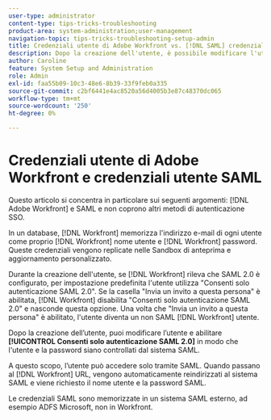```yaml
---
user-type: administrator
content-type: tips-tricks-troubleshooting
product-area: system-administration;user-management
navigation-topic: tips-tricks-troubleshooting-setup-admin
title: Credenziali utente di Adobe Workfront vs. [!DNL SAML] credenziali utente
description: Dopo la creazione dell'utente, è possibile modificare l'utente e abilitare "Consenti solo autenticazione SAML 2.0" in modo che l'utente e la password siano controllati dal sistema SAML. Con questa opzione abilitata, l’utente può accedere solo tramite SAML. Quando passano al [!DNL Workfront] URL, vengono automaticamente reindirizzati al sistema SAML e viene richiesto il nome utente e la password SAML.
author: Caroline
feature: System Setup and Administration
role: Admin
exl-id: faa55b09-10c3-48e6-8b39-33f9feb0a335
source-git-commit: c2bf6441e4ac8520a56d4005b3e87c48370dc065
workflow-type: tm+mt
source-wordcount: '250'
ht-degree: 0%

---
```


# Credenziali utente di Adobe Workfront e credenziali utente SAML

Questo articolo si concentra in particolare sui seguenti argomenti: [!DNL Adobe Workfront] e SAML e non coprono altri metodi di autenticazione SSO.

In un database, [!DNL Workfront] memorizza l&#39;indirizzo e-mail di ogni utente come proprio [!DNL Workfront] nome utente e [!DNL Workfront] password. Queste credenziali vengono replicate nelle Sandbox di anteprima e aggiornamento personalizzato.

Durante la creazione dell&#39;utente, se [!DNL Workfront] rileva che SAML 2.0 è configurato, per impostazione predefinita l&#39;utente utilizza &quot;Consenti solo autenticazione SAML 2.0&quot;. Se la casella &quot;Invia un invito a questa persona&quot; è abilitata, [!DNL Workfront] disabilita &quot;Consenti solo autenticazione SAML 2.0&quot; e nasconde questa opzione. Una volta che &quot;Invia un invito a questa persona&quot; è abilitato, l&#39;utente diventa un non SAML [!DNL Workfront] utente.

Dopo la creazione dell’utente, puoi modificare l’utente e abilitare **[!UICONTROL Consenti solo autenticazione SAML 2.0]** in modo che l&#39;utente e la password siano controllati dal sistema SAML.

A questo scopo, l’utente può accedere solo tramite SAML. Quando passano al [!DNL Workfront] URL, vengono automaticamente reindirizzati al sistema SAML e viene richiesto il nome utente e la password SAML.

Le credenziali SAML sono memorizzate in un sistema SAML esterno, ad esempio ADFS Microsoft, non in Workfront.
